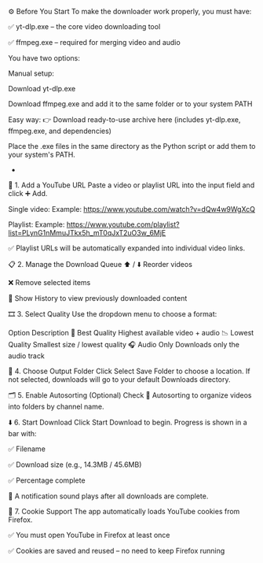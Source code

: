 ⚙️ Before You Start
To make the downloader work properly, you must have:

✅ yt-dlp.exe – the core video downloading tool

✅ ffmpeg.exe – required for merging video and audio

You have two options:

Manual setup:

Download yt-dlp.exe

Download ffmpeg.exe and add it to the same folder or to your system PATH

Easy way:
👉 Download ready-to-use archive here (includes yt-dlp.exe, ffmpeg.exe, and dependencies)

Place the .exe files in the same directory as the Python script or add them to your system's PATH.

-

🔗 1. Add a YouTube URL
Paste a video or playlist URL into the input field and click ➕ Add.

Single video:
Example:
https://www.youtube.com/watch?v=dQw4w9WgXcQ

Playlist:
Example:
https://www.youtube.com/playlist?list=PLynG1nMmuJTkx5h_mT0qJxT2uO3w_6MjE

✅ Playlist URLs will be automatically expanded into individual video links.


📋 2. Manage the Download Queue
⬆️ / ⬇️ Reorder videos

❌ Remove selected items

📜 Show History to view previously downloaded content


🎞️ 3. Select Quality
Use the dropdown menu to choose a format:

Option	Description
🎥 Best Quality	Highest available video + audio
📉 Lowest Quality	Smallest size / lowest quality
🎧 Audio Only	Downloads only the audio track


📁 4. Choose Output Folder
Click Select Save Folder to choose a location.
If not selected, downloads will go to your default Downloads directory.


🗂️ 5. Enable Autosorting (Optional)
Check 📂 Autosorting to organize videos into folders by channel name.


⬇️ 6. Start Download
Click Start Download to begin. Progress is shown in a bar with:

✅ Filename

✅ Download size (e.g., 14.3MB / 45.6MB)

✅ Percentage complete

🔔 A notification sound plays after all downloads are complete.


🍪 7. Cookie Support
The app automatically loads YouTube cookies from Firefox.

✅ You must open YouTube in Firefox at least once

✅ Cookies are saved and reused – no need to keep Firefox running
